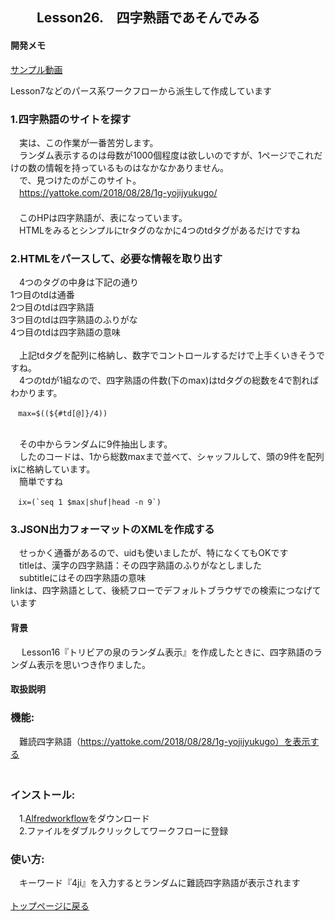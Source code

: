 ## 　　Lesson26.　四字熟語であそんでみる  
#### 開発メモ
[サンプル動画](https://user-images.githubusercontent.com/40127279/126054855-eeafbedd-424e-4c55-ab95-e5e40d7f9443.mp4)

Lesson7などのパース系ワークフローから派生して作成しています

### 1.四字熟語のサイトを探す
　実は、この作業が一番苦労します。
<br>　ランダム表示するのは母数が1000個程度は欲しいのですが、1ページでこれだけの数の情報を持っているものはなかなかありません。
<br>　で、見つけたのがこのサイト。
<br>　https://yattoke.com/2018/08/28/1g-yojijyukugo/
<br>　
<br>　このHPは四字熟語が、表になっています。
<br>　HTMLをみるとシンプルにtrタグのなかに4つのtdタグがあるだけですね
### 2.HTMLをパースして、必要な情報を取り出す
　4つのタグの中身は下記の通り
<br>  1つ目のtdは通番
<br>  2つ目のtdは四字熟語
<br>  3つ目のtdは四字熟語のふりがな
<br>  4つ目のtdは四字熟語の意味
<br>
<br>　上記tdタグを配列に格納し、数字でコントロールするだけで上手くいきそうですね。
<br>　4つのtdが1組なので、四字熟語の件数(下のmax)はtdタグの総数を4で割ればわかります。
```
　max=$((${#td[@]}/4))
```
<br>　その中からランダムに9件抽出します。
<br>　したのコードは、1から総数maxまで並べて、シャッフルして、頭の9件を配列ixに格納しています。　
<br>　簡単ですね
```
　ix=(`seq 1 $max|shuf|head -n 9`)
```
### 3.JSON出力フォーマットのXMLを作成する
　せっかく通番があるので、uidも使いましたが、特になくてもOKです
<br>　titleは、漢字の四字熟語：その四字熟語のふりがなとしました
<br>　subtitleにはその四字熟語の意味
<br>  linkは、四字熟語として、後続フローでデフォルトブラウザでの検索につなげています
<br>
#### 背景
　 Lesson16『トリビアの泉のランダム表示』を作成したときに、四字熟語のランダム表示を思いつき作りました。
#### 取扱説明
### 機能:
　難読四字熟語（https://yattoke.com/2018/08/28/1g-yojijyukugo）を表示する
<br>　
### インストール:
　1.[Alfredworkflow](https://github.com/KitanoTamotsu/4ji/releases/download/1.0/4ji.alfredworkflow.zip)をダウンロード 
<br>　2.ファイルをダブルクリックしてワークフローに登録
### 使い方:
　キーワード『4ji』を入力するとランダムに難読四字熟語が表示されます
<br>
<br>
[トップページに戻る](https://kitanotamotsu.github.io/)


